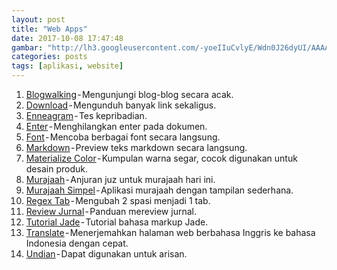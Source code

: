 ```yaml
---
layout: post
title: "Web Apps"
date: 2017-10-08 17:47:48
gambar: "http://lh3.googleusercontent.com/-yoeIIuCvlyE/Wdn0J26dyUI/AAAAAAAACag/OG0Ac94YbcUEG0rpwbWFLrYcyI3YjCk6ACLcBGAs/s900/8048c169abda2f00c546e966c07acde24f87791e_hq.jpg"
categories: posts
tags: [aplikasi, website]
---
```


1. [Blogwalking](/blogwalking2) - Mengunjungi blog-blog secara acak.
2. [Download](/download) - Mengunduh banyak link sekaligus.
3. [Enneagram](/enneagram) - Tes kepribadian.
4. [Enter](/enter) - Menghilangkan enter pada dokumen.
5. [Font](/font) - Mencoba berbagai font secara langsung.
6. [Markdown](/markdown) - Preview teks markdown secara langsung.
7. [Materialize Color](/color30) - Kumpulan warna segar, cocok digunakan untuk desain produk.
8. [Murajaah](/murajaah) - Anjuran juz untuk murajaah hari ini.
9. [Murajaah Simpel](/murajaah-simple) - Aplikasi murajaah dengan tampilan sederhana.
10. [Regex Tab](/regex-tab) - Mengubah 2 spasi menjadi 1 tab.
11. [Review Jurnal](/review-jurnal) - Panduan mereview jurnal.
12. [Tutorial Jade](/tutorialjade) - Tutorial bahasa markup Jade.
13. [Translate](/translate) - Menerjemahkan halaman web berbahasa Inggris ke bahasa Indonesia dengan cepat.
14. [Undian](/undian) - Dapat digunakan untuk arisan.